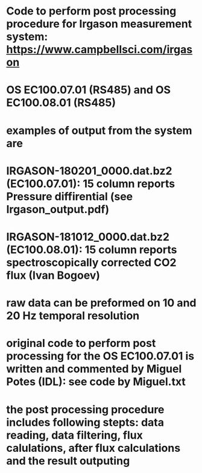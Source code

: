 # Code to perform post processing procedure for Irgason measurement system: https://www.campbellsci.com/irgason
# OS EC100.07.01 (RS485) and OS EC100.08.01 (RS485)
# examples of output from the system are
# IRGASON-180201_0000.dat.bz2 (EC100.07.01): 15 column reports Pressure diffirential (see Irgason_output.pdf)
# IRGASON-181012_0000.dat.bz2 (EC100.08.01): 15 column reports spectroscopically corrected CO2 flux (Ivan Bogoev)
# raw data can be preformed on 10 and 20 Hz temporal resolution
# original code to perform post processing for the OS EC100.07.01 is written and commented by Miguel Potes (IDL): see code by Miguel.txt
# the post processing procedure includes following stepts: data reading, data filtering, flux calulations, after flux calculations and the result outputing

